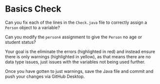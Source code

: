 # Basics Check

Can you fix each of the lines in the `Check.java` file to correctly assign a `Person` object to a variable?

Can you modify the `person4` assignment to give the `Person` no age or student status?

Your goal is the eliminate the errors (highlighted in red) and instead ensure there is only warnings (highlighted in yellow), as that means there are no data type issues, just issues with the variables not being used further.

Once you have gotten to just warnings, save the Java file and commit and push your changes via GitHub Desktop.

